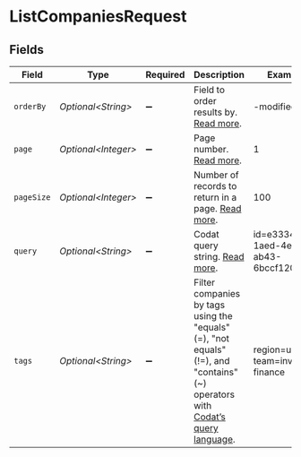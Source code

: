 # ListCompaniesRequest


## Fields

| Field                                                                                                                                                                         | Type                                                                                                                                                                          | Required                                                                                                                                                                      | Description                                                                                                                                                                   | Example                                                                                                                                                                       |
| ----------------------------------------------------------------------------------------------------------------------------------------------------------------------------- | ----------------------------------------------------------------------------------------------------------------------------------------------------------------------------- | ----------------------------------------------------------------------------------------------------------------------------------------------------------------------------- | ----------------------------------------------------------------------------------------------------------------------------------------------------------------------------- | ----------------------------------------------------------------------------------------------------------------------------------------------------------------------------- |
| `orderBy`                                                                                                                                                                     | *Optional\<String>*                                                                                                                                                           | :heavy_minus_sign:                                                                                                                                                            | Field to order results by. [Read more](https://docs.codat.io/using-the-api/ordering-results).                                                                                 | -modifiedDate                                                                                                                                                                 |
| `page`                                                                                                                                                                        | *Optional\<Integer>*                                                                                                                                                          | :heavy_minus_sign:                                                                                                                                                            | Page number. [Read more](https://docs.codat.io/using-the-api/paging).                                                                                                         | 1                                                                                                                                                                             |
| `pageSize`                                                                                                                                                                    | *Optional\<Integer>*                                                                                                                                                          | :heavy_minus_sign:                                                                                                                                                            | Number of records to return in a page. [Read more](https://docs.codat.io/using-the-api/paging).                                                                               | 100                                                                                                                                                                           |
| `query`                                                                                                                                                                       | *Optional\<String>*                                                                                                                                                           | :heavy_minus_sign:                                                                                                                                                            | Codat query string. [Read more](https://docs.codat.io/using-the-api/querying).                                                                                                | id=e3334455-1aed-4e71-ab43-6bccf12092ee                                                                                                                                       |
| `tags`                                                                                                                                                                        | *Optional\<String>*                                                                                                                                                           | :heavy_minus_sign:                                                                                                                                                            | Filter companies by tags using the "equals" (=), "not equals" (!=), and "contains" (~) operators with [Codat’s query language](https://docs.codat.io/using-the-api/querying). | region=uk && team=invoice-finance                                                                                                                                             |
